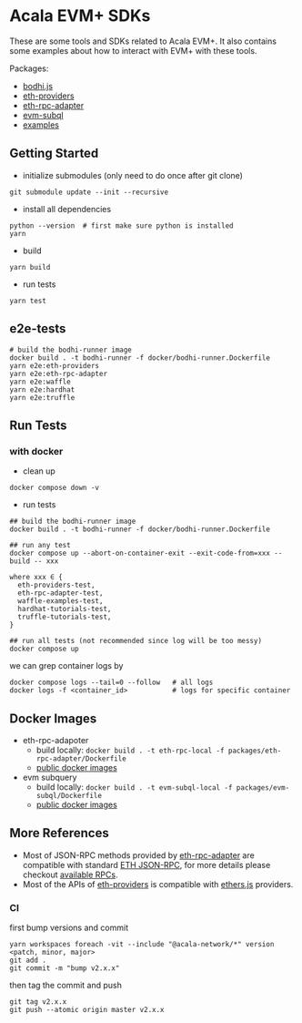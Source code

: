# Acala EVM+ SDKs
These are some tools and SDKs related to Acala EVM+. It also contains some examples about how to interact with EVM+ with these tools.

Packages:
- [bodhi.js](./packages/bodhi)
- [eth-providers](./packages/eth-providers)
- [eth-rpc-adapter](./packages/eth-rpc-adapter)
- [evm-subql](./packages/evm-subql)
- [examples](./examples)

## Getting Started
- initialize submodules (only need to do once after git clone)
```
git submodule update --init --recursive
```

- install all dependencies
```
python --version  # first make sure python is installed
yarn
```

- build
```
yarn build
```

- run tests
```
yarn test
```

## e2e-tests
```
# build the bodhi-runner image
docker build . -t bodhi-runner -f docker/bodhi-runner.Dockerfile
yarn e2e:eth-providers
yarn e2e:eth-rpc-adapter
yarn e2e:waffle
yarn e2e:hardhat
yarn e2e:truffle
```

## Run Tests
### with docker
- clean up
```
docker compose down -v
```

- run tests
```
## build the bodhi-runner image
docker build . -t bodhi-runner -f docker/bodhi-runner.Dockerfile

## run any test
docker compose up --abort-on-container-exit --exit-code-from=xxx --build -- xxx

where xxx ∈ {
  eth-providers-test,
  eth-rpc-adapter-test,
  waffle-examples-test,
  hardhat-tutorials-test,
  truffle-tutorials-test,
}

## run all tests (not recommended since log will be too messy)
docker compose up
```

we can grep container logs by
```
docker compose logs --tail=0 --follow   # all logs
docker logs -f <container_id>           # logs for specific container
```

## Docker Images
- eth-rpc-adapoter
  - build locally: `docker build . -t eth-rpc-local -f packages/eth-rpc-adapter/Dockerfile`
  - [public docker images](https://hub.docker.com/r/acala/eth-rpc-adapter/tags)
- evm subquery
  - build locally: `docker build . -t evm-subql-local -f packages/evm-subql/Dockerfile`
  - [public docker images](https://hub.docker.com/r/acala/evm-subql/tags)

## More References
- Most of JSON-RPC methods provided by [eth-rpc-adapter](./packages/eth-rpc-adapter/) are compatible with standard [ETH JSON-RPC](https://ethereum.org/en/developers/docs/apis/json-rpc/), for more details please checkout [available RPCs](./packages/eth-rpc-adapter/README.md#available-rpcs).
- Most of the APIs of [eth-providers](./packages/eth-providers/) is compatible with [ethers.js](https://docs.ethers.io/v5/single-page/) providers.

### CI
first bump versions and commit
```
yarn workspaces foreach -vit --include "@acala-network/*" version <patch, minor, major>
git add .
git commit -m "bump v2.x.x"
```

then tag the commit and push
```
git tag v2.x.x
git push --atomic origin master v2.x.x
```


